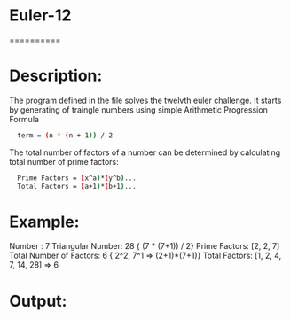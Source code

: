 # Euler-12
==========

# Description:
  The program defined in the file solves the twelvth euler challenge.
  It starts by generating of traingle numbers using simple Arithmetic 
  Progression Formula
  ```bash
    term = (n * (n + 1)) / 2
  ```
  The total number of factors of a number can be determined by
  calculating total number of prime factors:
  ```bash
    Prime Factors = (x^a)*(y^b)...
    Total Factors = (a+1)*(b+1)...
  ```
  
 # Example:
   Number : 7
   Triangular Number: 28 { (7 * (7+1)) / 2}
   Prime Factors: [2, 2, 7]
   Total Number of Factors: 6 { 2^2, 7^1 => (2+1)*(7+1)}
   Total Factors: [1, 2, 4, 7, 14, 28] => 6
   
 # Output:
  
